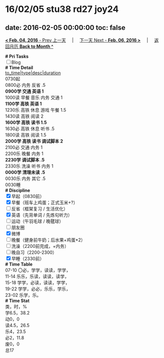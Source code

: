 # 16/02/05 stu38 rd27 joy24

date: 2016-02-05 00:00:00
toc: false
---
[**< Feb. 04, 2016** - Prev 上一天](/lifelogs/2016/02/d04.md) &nbsp; &nbsp; | &nbsp; &nbsp; [下一天 Next - **Feb. 06, 2016 >**](/lifelogs/2016/02/d06.md) &nbsp; &nbsp; |  &nbsp; &nbsp; [返回月历 **Back to Month ^**](/lifelogs/2016/02/index.md)
<br/><div><b># Pri Tasks</b></div><div><input type="checkbox"/>Blog</div><div><b># Time Detail</b></div><div><u>to_time|type|desc|duration</u></div><div>0730起</div><div>0800必 内务 反省 .5</div><div><b>0900学 交通 英语 1</b></div><div>1000读 早餐 音乐 内务 交通 1</div><div><b>1100学 高铁 英语 1</b></div><div>1230乐 高铁 休息 游戏 午餐 1.5</div><div>1430读 高铁 阅读 2</div><div><b>1600学 高铁 读书 1.5</b></div><div>1630必 高铁 休息 听书 .5</div><div>1800读 高铁 阅读 1.5</div><div><b>2000学 高铁 读书 调试脚本 2</b></div><div>2100必 交通 内务 1</div><div>2200乐 晚餐 内务 1</div><div><b>2230学 调试脚本 .5</b></div><div>2330乐 洗澡 听书 内务 1</div><div><b>0000学 清理未读 .5</b></div><div>0030乐 内务 其它 .5</div><div>0030睡</div><div><b># Discipline</b></div><div><input checked="true" type="checkbox"/>早起（0830前）</div><div><input checked="true" type="checkbox"/>早餐（班车上鸡蛋；正式玉米+?）</div><div><input type="checkbox"/>反省（框架复习 / 生活优化）</div><div><input checked="true" type="checkbox"/>英语（先背单词 / 先炼句听力）</div><div><input type="checkbox"/>运动（午羽毛球 / 晚毽球）</div><div><input type="checkbox"/>朋友圈</div><div><input checked="true" type="checkbox"/>微博</div><div><input type="checkbox"/>晚餐（健身前牛奶；后水果+鸡蛋*2）</div><div><input type="checkbox"/>洗澡（2200前完成，+内务）</div><div><input type="checkbox"/>晚自习（2200-2300）</div><div><input checked="true" type="checkbox"/>早睡（2330前）</div><div><b># Time Table</b></div><div>07-10 〇必，学学，读读，学学，</div><div>11-14 乐乐，乐读，读读，读学，</div><div>15-18 学学，必读，读读，学学，</div><div>19-22 学学，必必，乐乐，学乐，</div><div>23-02 乐学，乐。</div><div><b># Time Stat</b></div><div>类，时，%</div><div>学6.5，38.2</div><div>动0，0</div><div>读4.5，26.5</div><div>乐4，23.5</div><div>必2，11.8</div><div>废0，0</div><div>总17</div>
